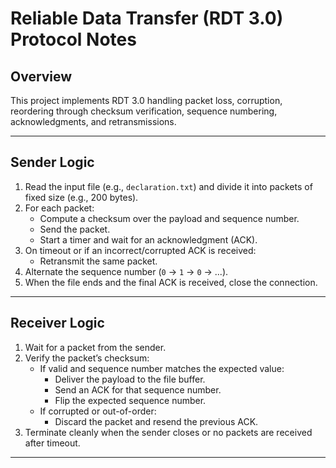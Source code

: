 # Reliable Data Transfer (RDT 3.0) Protocol Notes

## Overview

This project implements RDT 3.0 handling packet loss, corruption, reordering through checksum verification, sequence numbering, acknowledgments, and retransmissions.

---

## Sender Logic

1. Read the input file (e.g., `declaration.txt`) and divide it into packets of fixed size (e.g., 200 bytes).
2. For each packet:
   - Compute a checksum over the payload and sequence number.
   - Send the packet.
   - Start a timer and wait for an acknowledgment (ACK).
3. On timeout or if an incorrect/corrupted ACK is received:
   - Retransmit the same packet.
4. Alternate the sequence number (`0` → `1` → `0` → ...).
5. When the file ends and the final ACK is received, close the connection.

---

## Receiver Logic

1. Wait for a packet from the sender.
2. Verify the packet’s checksum:
   - If valid and sequence number matches the expected value:
     - Deliver the payload to the file buffer.
     - Send an ACK for that sequence number.
     - Flip the expected sequence number.
   - If corrupted or out-of-order:
     - Discard the packet and resend the previous ACK.
3. Terminate cleanly when the sender closes or no packets are received after timeout.

---
